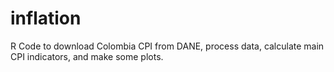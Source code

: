 # inflation
R Code to download Colombia CPI from DANE, process data, calculate main CPI indicators, and make some plots.
